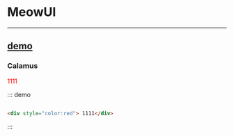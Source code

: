 # MeowUI

----



## [demo](#docs/guid#demo)

### Calamus
<div class="demo-block" style="color:red">
  1111
</div>

::: demo
```html

<div style="color:red"> 1111</div>

```
:::
